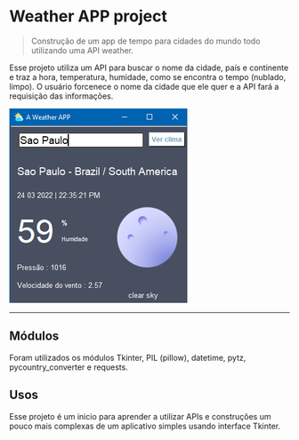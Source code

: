 # Weather APP project
> Construção de um app de tempo para cidades do mundo todo utilizando uma API weather.

Esse projeto utiliza um API para buscar o nome da cidade, país e continente e traz a hora, temperatura, humidade, como se encontra o tempo (nublado, limpo). O usuário forcenece o nome da cidade que ele quer e a API fará a requisição das informações.

![Tempo](Weather_app.png)

---
## Módulos
Foram utilizados os módulos Tkinter, PIL (pillow), datetime, pytz, pycountry_converter e requests.

## Usos
Esse projeto é um inicio para aprender a utilizar APIs e construções um pouco mais complexas de um aplicativo simples usando interface Tkinter.
